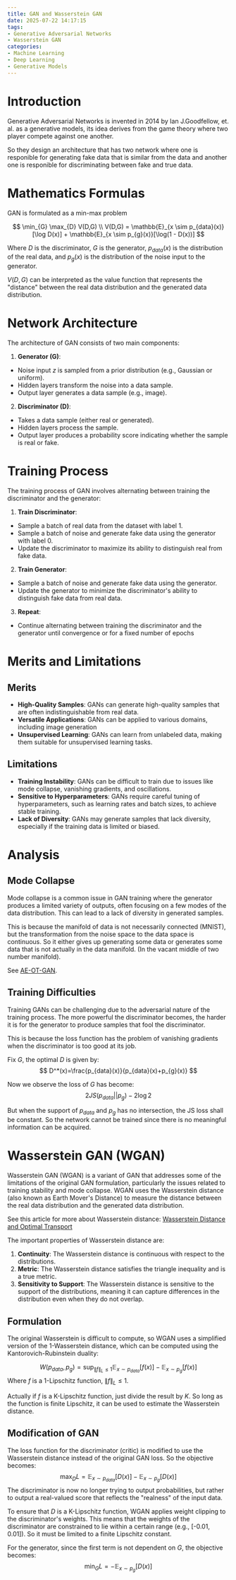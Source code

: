 ```yaml
---
title: GAN and Wasserstein GAN
date: 2025-07-22 14:17:15
tags:
- Generative Adversarial Networks
- Wasserstein GAN
categories:
- Machine Learning
- Deep Learning
- Generative Models
---
```


# Introduction

Generative Adversarial Networks is invented in 2014 by Ian J.Goodfellow, et. al. as a generative models, its idea derives from the game theory where two player compete against one another.

So they design an architecture that has two network where one is responible for generating fake data that is similar from the data and another one is responible for discriminating between fake and true data.

# Mathematics Formulas

GAN is formulated as a min-max problem 

$$
\min_{G} \max_{D} V(D,G) \\
V(D,G) = \mathbb{E}_{x \sim p_{data}(x)}[\log D(x)] + \mathbb{E}_{x \sim p_{g}(x)}[\log(1 - D(x))]
$$

Where $D$ is the discriminator, $G$ is the generator, $p_{data}(x)$ is the distribution of the real data, and $p_{g}(x)$ is the distribution of the noise input to the generator.

$V(D,G)$ can be interpreted as the value function that represents the "distance" between the real data distribution and the generated data distribution.

# Network Architecture

The architecture of GAN consists of two main components:

1. **Generator (G)**: 
- Noise input $z$ is sampled from a prior distribution (e.g., Gaussian or uniform).
- Hidden layers transform the noise into a data sample.
- Output layer generates a data sample (e.g., image).

2. **Discriminator (D)**:
- Takes a data sample (either real or generated).
- Hidden layers process the sample.
- Output layer produces a probability score indicating whether the sample is real or fake.

# Training Process
The training process of GAN involves alternating between training the discriminator and the generator:
1. **Train Discriminator**:
- Sample a batch of real data from the dataset with label 1.
- Sample a batch of noise and generate fake data using the generator with label 0.
- Update the discriminator to maximize its ability to distinguish real from fake data.
2. **Train Generator**:
- Sample a batch of noise and generate fake data using the generator.
- Update the generator to minimize the discriminator's ability to distinguish fake data from real data.
3. **Repeat**:
- Continue alternating between training the discriminator and the generator until convergence or for a fixed number of epochs

# Merits and Limitations

## Merits
- **High-Quality Samples**: GANs can generate high-quality samples that are often indistinguishable from real data.
- **Versatile Applications**: GANs can be applied to various domains, including image generation
- **Unsupervised Learning**: GANs can learn from unlabeled data, making them suitable for unsupervised learning tasks.

## Limitations
- **Training Instability**: GANs can be difficult to train due to issues like mode collapse, vanishing gradients, and oscillations.
- **Sensitive to Hyperparameters**: GANs require careful tuning of hyperparameters, such as learning rates and batch sizes, to achieve stable training.
- **Lack of Diversity**: GANs may generate samples that lack diversity, especially if the training data is limited or biased.

# Analysis

## Mode Collapse
Mode collapse is a common issue in GAN training where the generator produces a limited variety of outputs, often focusing on a few modes of the data distribution. This can lead to a lack of diversity in generated samples.

This is because the manifold of data is not necessarily connected (MNIST), but the transformation from the noise space to the data space is continuous. So it either gives up generating some data or generates some data that is not actually in the data manifold. (In the vacant middle of two number manifold).

See [AE-OT-GAN](https://arxiv.org/abs/2001.03698).

## Training Difficulties
Training GANs can be challenging due to the adversarial nature of the training process. The more powerful the discriminator becomes, the harder it is for the generator to produce samples that fool the discriminator. 

This is because the loss function has the problem of vanishing gradients when the discriminator is too good at its job.

Fix $G$, the optimal $D$ is given by:
$$
D^*(x)=\frac{p_{data}(x)}{p_{data}(x)+p_{g}(x)}
$$

Now we observe the loss of $G$ has become:
$$
2JS(p_{data}||p_{g})-2\log 2
$$

But when the support of $p_{data}$ and $p_{g}$ has no intersection, the JS loss shall be constant. So the network cannot be trained since there is no meaningful information can be acquired.

# Wasserstein GAN (WGAN)

Wasserstein GAN (WGAN) is a variant of GAN that addresses some of the limitations of the original GAN formulation, particularly the issues related to training stability and mode collapse. WGAN uses the Wasserstein distance (also known as Earth Mover's Distance) to measure the distance between the real data distribution and the generated data distribution.

See this article for more about Wasserstein distance: [Wasserstein Distance and Optimal Transport](https://notdesigned.github.io/2025/07/16/Wasserstein-Distance-and-Optimal-Transport/)

The important properties of Wasserstein distance are:
1. **Continuity**: The Wasserstein distance is continuous with respect to the distributions.
2. **Metric**: The Wasserstein distance satisfies the triangle inequality and is a true metric.
3. **Sensitivity to Support**: The Wasserstein distance is sensitive to the support of the distributions, meaning it can capture differences in the distribution even when they do not overlap.

## Formulation

The original Wasserstein is difficult to compute, so WGAN uses a simplified version of the 1-Wasserstein distance, which can be computed using the Kantorovich-Rubinstein duality:

$$
W(p_{data}, p_{g}) = \sup_{\|f\|_L \leq 1} \mathbb{E}_{x \sim p_{data}}[f(x)] - \mathbb{E}_{x \sim p_{g}}[f(x)]
$$
Where $f$ is a 1-Lipschitz function, $\|f\|_L \leq 1$.

Actually if $f$ is a K-Lipschitz function, just divide the result by $K$. So long as the function is finite Lipschitz, it can be used to estimate the Wasserstein distance.


## Modification of GAN

The loss function for the discriminator (critic) is modified to use the Wasserstein distance instead of the original GAN loss. So the objective becomes:
$$
\max_{D} L = \mathbb{E}_{x \sim p_{data}}[D(x)] - \mathbb{E}_{x \sim p_{g}}[D(x)]
$$
The discriminator is now no longer trying to output probabilities, but rather to output a real-valued score that reflects the "realness" of the input data.

To ensure that $D$ is a K-Lipschitz function, WGAN applies weight clipping to the discriminator's weights. This means that the weights of the discriminator are constrained to lie within a certain range (e.g., [-0.01, 0.01]). So it must be limited to a finite Lipschitz constant.

For the generator, since the first term is not dependent on $G$, the objective becomes:
$$
\min_{G} L = -\mathbb{E}_{x \sim p_{g}}[D(x)]
$$
